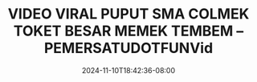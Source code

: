 --- 
title: "VIDEO VIRAL PUPUT SMA COLMEK TOKET BESAR MEMEK TEMBEM – PEMERSATUDOTFUNVid"
description: "nonton bokeh VIDEO VIRAL PUPUT SMA COLMEK TOKET BESAR MEMEK TEMBEM – PEMERSATUDOTFUNVid durasi panjang    "
date: 2024-11-10T18:42:36-08:00
file_code: "0c1ymzj9jy1x"
draft: false
cover: "fqhleh99jhvq8vv1.jpg"
tags: ["VIDEO", "VIRAL", "PUPUT", "SMA", "COLMEK", "TOKET", "BESAR", "MEMEK", "TEMBEM", "PEMERSATUDOTFUNVid", "bokep-indo", "bokep-viral", "bokep-ig"]
length: 1288
fld_id: "1483871"
foldername: "ABG SMA dan HIJAB"
categories: ["ABG SMA dan HIJAB"]
views: 0
---